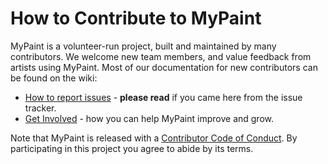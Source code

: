 # How to Contribute to MyPaint

MyPaint is a volunteer-run project, built and maintained by many
contributors. We welcome new team members, and value feedback from
artists using MyPaint. Most of our documentation for new contributors
can be found on the wiki:

* [How to report issues][1] - **please read** if you came here from the issue tracker.
* [Get Involved][2] - how you can help MyPaint improve and grow.

Note that MyPaint is released with a [Contributor Code of Conduct][3].
By participating in this project you agree to abide by its terms.

[1]: https://github.com/mypaint/mypaint/wiki/Reporting-Bugs
[2]: https://github.com/mypaint/mypaint/wiki/Contributing
[3]: CODE_OF_CONDUCT.md

